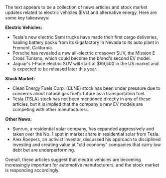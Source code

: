 The text appears to be a collection of news articles and stock market updates related to electric vehicles (EVs) and alternative energy. Here are some key takeaways:

**Electric Vehicles:**

* Tesla's new electric Semi trucks have made their first cargo deliveries, hauling battery packs from its Gigafactory in Nevada to its auto plant in Fremont, California.
* Porsche has revealed a new all-electric crossover SUV, the Mission E Cross Turismo, which could become the brand's second EV model.
* Jaguar's I-Pace electric SUV will start at $69,500 in the US market and is expected to be released later this year.

**Stock Market:**

* Clean Energy Fuels Corp. (CLNE) stock has been under pressure due to concerns about natural gas fuel's future as a transportation fuel.
* Tesla (TSLA) stock has not been mentioned directly in any of these articles, but it is implied that the company's new EV models are competing with other manufacturers.

**Other News:**

* Sunrun, a residential solar company, has expanded aggressively and taken over the No. 1 spot in market share in residential solar from Tesla.
* Alex Roepers, an activist investor, discussed his approach to disciplined investing and creating value at "old economy" companies that carry low debt but are underperforming.

Overall, these articles suggest that electric vehicles are becoming increasingly important for automotive manufacturers, and the stock market is responding accordingly.